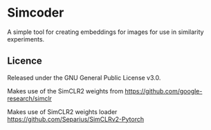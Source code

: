 # Simcoder
A simple tool for creating embeddings for images for use in similarity experiments.

## Licence
Released under the GNU General Public License v3.0.

Makes use of the SimCLR2 weights from https://github.com/google-research/simclr

Makes use of SimCLR2 weights loader https://github.com/Separius/SimCLRv2-Pytorch
